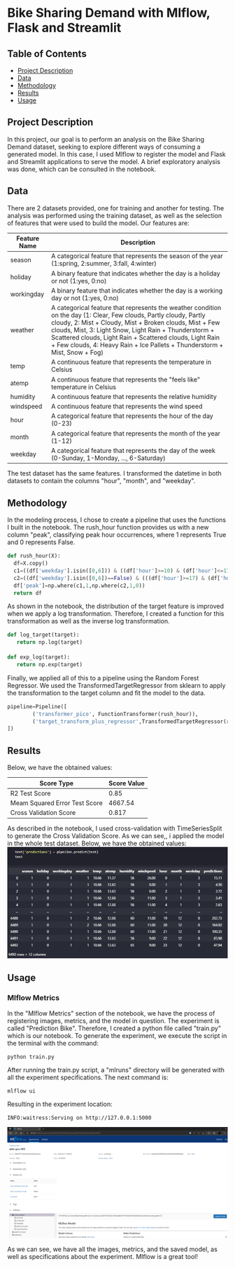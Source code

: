 # Bike Sharing Demand with Mlflow, Flask and Streamlit

## Table of Contents

- [Project Description](#project-description)
- [Data](#data)
- [Methodology](#methodology)
- [Results](#results)
- [Usage](#usage)

## Project Description

In this project, our goal is to perform an analysis on the Bike Sharing Demand dataset, seeking to explore different ways of consuming a generated model. In this case, I used Mlflow to register the model and Flask and Streamlit applications to serve the model. A brief exploratory analysis was done, which can be consulted in the notebook.

## Data

There are 2 datasets provided, one for training and another for testing. The analysis was performed using the training dataset, as well as the selection of features that were used to build the model. Our features are:

| Feature Name | Description |
| --- | --- |
| season | A categorical feature that represents the season of the year (1:spring, 2:summer, 3:fall, 4:winter) |
| holiday | A binary feature that indicates whether the day is a holiday or not (1:yes, 0:no) |
| workingday | A binary feature that indicates whether the day is a working day or not (1:yes, 0:no) |
| weather | A categorical feature that represents the weather condition on the day (1: Clear, Few clouds, Partly cloudy, Partly cloudy, 2: Mist + Cloudy, Mist + Broken clouds, Mist + Few clouds, Mist, 3: Light Snow, Light Rain + Thunderstorm + Scattered clouds, Light Rain + Scattered clouds, Light Rain + Few clouds, 4: Heavy Rain + Ice Pallets + Thunderstorm + Mist, Snow + Fog) |
| temp | A continuous feature that represents the temperature in Celsius |
| atemp | A continuous feature that represents the "feels like" temperature in Celsius |
| humidity | A continuous feature that represents the relative humidity |
| windspeed | A continuous feature that represents the wind speed |
| hour | A categorical feature that represents the hour of the day (0-23) |
| month | A categorical feature that represents the month of the year (1-12) |
| weekday | A categorical feature that represents the day of the week (0-Sunday, 1-Monday, ..., 6-Saturday) |

The test dataset has the same features. I transformed the datetime in both datasets to contain the columns "hour", "month", and "weekday".

## Methodology

In the modeling process, I chose to create a pipeline that uses the functions I built in the notebook. The rush_hour function provides us with a new column "peak", classifying peak hour occurrences, where 1 represents True and 0 represents False.

```python
def rush_hour(X):
  df=X.copy()
  c1=((df['weekday'].isin([0,6])) & ((df['hour']>=10) & (df['hour']<=17)))
  c2=((df['weekday'].isin([0,6])==False) & (((df['hour']>=17) & (df['hour']<=19)) | (df['hour']==8)))
  df['peak']=np.where(c1,1,np.where(c2,1,0))
  return df
  ```
As shown in the notebook, the distribution of the target feature is improved when we apply a log transformation. Therefore, I created a function for this transformation as well as the inverse log transformation.
  ```python
  def log_target(target):
     return np.log(target)

  def exp_log(target):
     return np.exp(target)
   ```
Finally, we applied all of this to a pipeline using the Random Forest Regressor. We used the TransformedTargetRegressor from sklearn to apply the transformation to the target column and fit the model to the data.

  ```python
  pipeline=Pipeline([
          ('transformer_pico', FunctionTransformer(rush_hour)),
          ('target_transform_plus_regressor',TransformedTargetRegressor(regressor=RandomForestRegressor(),func=log_target,inverse_func=exp_log))
])
```

 
## Results

Below, we have the obtained values:

| Score Type | Score Value |
|------------|-------------|
| R2 Test Score | 0.85 |
|  Meam Squared Error Test Score | 4667.54 |
| Cross Validation Score | 0.817 |

As described in the notebook, I used cross-validation with TimeSeriesSplit to generate the Cross Validation Score. As we can see,, i applied the model in the whole test dataset. Below, we have the obtained values:
![Predictions](test_predictions.PNG)


## Usage

### Mlflow Metrics

In the "Mlflow Metrics" section of the notebook, we have the process of registering images, metrics, and the model in question. The experiment is called "Prediction Bike". Therefore, I created a python file called "train.py" which is our notebook. To generate the experiment, we execute the script in the terminal with the command:
```
python train.py
```
After running the train.py script, a "mlruns" directory will be generated with all the experiment specifications. The next command is:
```
mlflow ui
```
Resulting in the experiment location:
```
INFO:waitress:Serving on http://127.0.0.1:5000
```
![Mlflow Experiment](mlflowexperiment.PNG)

As we can see, we have all the images, metrics, and the saved model, as well as specifications about the experiment. Mlflow is a great tool!
